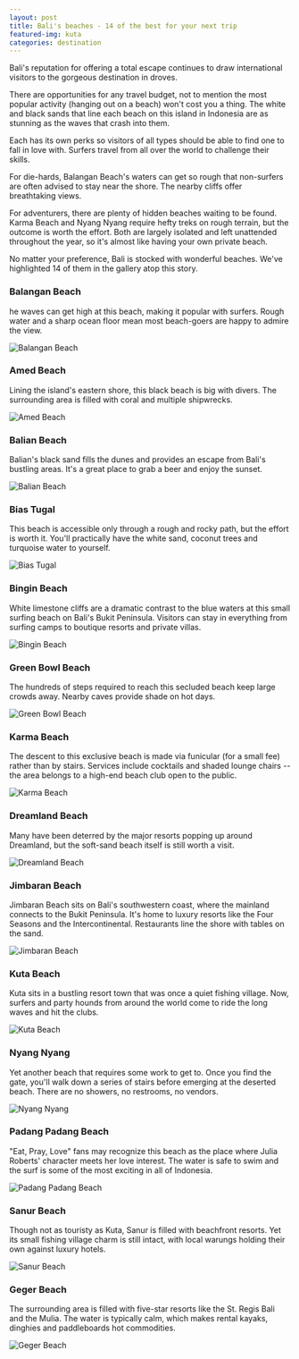 ```yaml
---
layout: post
title: Bali's beaches - 14 of the best for your next trip
featured-img: kuta
categories: destination
---
```


Bali's reputation for offering a total escape continues to draw international visitors to the gorgeous destination in droves.

There are opportunities for any travel budget, not to mention the most popular activity (hanging out on a beach) won't cost you a thing. The white and black sands that line each beach on this island in Indonesia are as stunning as the waves that crash into them.

Each has its own perks so visitors of all types should be able to find one to fall in love with. Surfers travel from all over the world to challenge their skills.

For die-hards, Balangan Beach's waters can get so rough that non-surfers are often advised to stay near the shore. The nearby cliffs offer breathtaking views.

For adventurers, there are plenty of hidden beaches waiting to be found. Karma Beach and Nyang Nyang require hefty treks on rough terrain, but the outcome is worth the effort. Both are largely isolated and left unattended throughout the year, so it's almost like having your own private beach.

No matter your preference, Bali is stocked with wonderful beaches. We've highlighted 14 of them in the gallery atop this story.

### Balangan Beach
he waves can get high at this beach, making it popular with surfers. Rough water and a sharp ocean floor mean most beach-goers are happy to admire the view.

![Balangan Beach][Balangan]

### Amed Beach
Lining the island's eastern shore, this black beach is big with divers. The surrounding area is filled with coral and multiple shipwrecks.

![Amed Beach][Amed]

### Balian Beach
Balian's black sand fills the dunes and provides an escape from Bali's bustling areas. It's a great place to grab a beer and enjoy the sunset.

![Balian Beach][Balian]

### Bias Tugal
This beach is accessible only through a rough and rocky path, but the effort is worth it. You'll practically have the white sand, coconut trees and turquoise water to yourself.

![Bias Tugal][Bias]

### Bingin Beach
White limestone cliffs are a dramatic contrast to the blue waters at this small surfing beach on Bali's Bukit Peninsula. Visitors can stay in everything from surfing camps to boutique resorts and private villas.

![Bingin Beach][Bingin]

### Green Bowl Beach
The hundreds of steps required to reach this secluded beach keep large crowds away. Nearby caves provide shade on hot days.

![Green Bowl Beach][Green]

### Karma Beach
The descent to this exclusive beach is made via funicular (for a small fee) rather than by stairs. Services include cocktails and shaded lounge chairs -- the area belongs to a high-end beach club open to the public.

![Karma Beach][Karma]

### Dreamland Beach
Many have been deterred by the major resorts popping up around Dreamland, but the soft-sand beach itself is still worth a visit.

![Dreamland Beach][Dreamland]

### Jimbaran Beach
Jimbaran Beach sits on Bali's southwestern coast, where the mainland connects to the Bukit Peninsula. It's home to luxury resorts like the Four Seasons and the Intercontinental. Restaurants line the shore with tables on the sand.

![Jimbaran  Beach][Jimbaran]

### Kuta Beach
Kuta sits in a bustling resort town that was once a quiet fishing village. Now, surfers and party hounds from around the world come to ride the long waves and hit the clubs.

![Kuta Beach][Kuta]

### Nyang Nyang
Yet another beach that requires some work to get to. Once you find the gate, you'll walk down a series of stairs before emerging at the deserted beach. There are no showers, no restrooms, no vendors.

![Nyang Nyang][Nyang]

### Padang Padang Beach
"Eat, Pray, Love" fans may recognize this beach as the place where Julia Roberts' character meets her love interest. The water is safe to swim and the surf is some of the most exciting in all of Indonesia.

![Padang Padang Beach][Padang]

### Sanur Beach
Though not as touristy as Kuta, Sanur is filled with beachfront resorts. Yet its small fishing village charm is still intact, with local warungs holding their own against luxury hotels.

![Sanur Beach][Sanur]

### Geger Beach
The surrounding area is filled with five-star resorts like the St. Regis Bali and the Mulia. The water is typically calm, which makes rental kayaks, dinghies and paddleboards hot commodities.

![Geger Beach][Geger]

[Balangan]: https://firstravelers.com/assets/img/posts/balangan.jpg "Balangan Beach"
[Amed]: https://firstravelers.com/assets/img/posts/armed.jpg "Amed Beach"
[Balian]: https://firstravelers.com/assets/img/posts/ballan.jpg "Balian Beach"
[Bias]: https://firstravelers.com/assets/img/posts/blass.jpg "Bias Tugal"
[Bingin]: https://firstravelers.com/assets/img/posts/bingin.jpg "Bingin Beach"
[Green]: https://firstravelers.com/assets/img/posts/green.jpg "Bowl Beach Beach"
[Karma]: https://firstravelers.com/assets/img/posts/karma.jpg "Karma Beach"
[Dreamland]: https://firstravelers.com/assets/img/posts/dreamland.jpg "Dreamland Beach"
[Jimbaran]: https://firstravelers.com/assets/img/posts/jimbaran.jpg "Jimbaran Beach"
[Kuta]: https://firstravelers.com/assets/img/posts/kuta.jpg "Kuta Beach"
[Nyang]: https://firstravelers.com/assets/img/posts/nyang.jpg "Nyang Nyang"
[Padang]: https://firstravelers.com/assets/img/posts/padang.jpg "Padang Padang Beach"
[Sanur]: https://firstravelers.com/assets/img/posts/sanur.jpg "Sanur Beach"
[Geger]: https://firstravelers.com/assets/img/posts/geger.jpg "Geger Beach"
